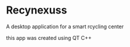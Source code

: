 # Recynexuss
A desktop application for  a smart rcycling center 

this app was created using QT C++
